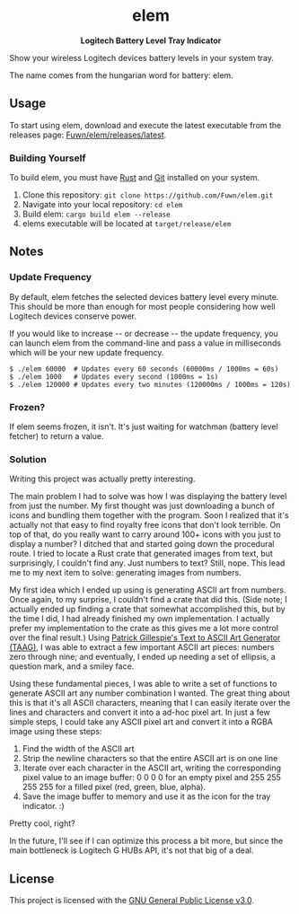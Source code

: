 <h1 align="center">elem</h1>

<p align="center">
  <b>Logitech Battery Level Tray Indicator</b>
</p>

Show your wireless Logitech devices battery levels in your system tray.

The name comes from the hungarian word for battery: elem.

## Usage

To start using elem, download and execute the latest executable from the
releases page:
[Fuwn/elem/releases/latest](https://github.com/Fuwn/elem/releases/latest).

### Building Yourself

To build elem, you must have [Rust](https://www.rust-lang.org/) and
[Git](https://git-scm.com/) installed on your system.

1. Clone this repository: `git clone https://github.com/Fuwn/elem.git`
2. Navigate into your local repository: `cd elem`
3. Build elem: `cargo build elem --release`
4. elems executable will be located at `target/release/elem`

## Notes

### Update Frequency

By default, elem fetches the selected devices battery level every minute. This
should be more than enough for most people considering how well Logitech devices
conserve power.

If you would like to increase -- or decrease -- the update frequency, you can
launch elem from the command-line and pass a value in milliseconds which will be
your new update frequency.

```shell
$ ./elem 60000  # Updates every 60 seconds (60000ms / 1000ms = 60s)
$ ./elem 1000   # Updates every second (1000ms = 1s)
$ ./elem 120000 # Updates every two minutes (120000ms / 1000ms = 120s)
```

### Frozen?

If elem seems frozen, it isn't. It's just waiting for watchman (battery level
fetcher) to return a value.

### Solution

Writing this project was actually pretty interesting.

The main problem I had to solve was how I was displaying the battery level from
just the number. My first thought was just downloading a bunch of icons and
bundling them together with the program. Soon I realized that it's actually not
that easy to find royalty free icons that don't look terrible. On top of that,
do you really want to carry around 100+ icons with you just to display a number?
I ditched that  and started going down the procedural route. I tried to locate a
Rust crate that generated images from text, but surprisingly, I couldn't find
any. Just numbers to text? Still, nope. This lead me to my next item to solve:
generating images from numbers.

My first idea which I ended up using is generating ASCII art from numbers.
Once again, to my surprise, I couldn't find a crate that did this. (Side note;
I actually ended up finding a crate that somewhat accomplished this, but by the
time I did, I had already finished my own implementation. I actually prefer my
implementation to the crate as this gives me a lot more control over the final
result.) Using
[Patrick Gillespie's Text to ASCII Art Generator (TAAG)](http://www.patorjk.com/software/taag/#p=display&f=ANSI%20Regular&t=Type%20Something%20),
I was able to extract a few important ASCII art pieces: numbers zero through
nine; and eventually, I ended up needing a set of ellipsis, a question mark, and
a smiley face.

Using these fundamental pieces, I was able to write a set of functions to
generate ASCII art any number combination I wanted. The great thing about this
is that it's all ASCII characters, meaning that I can easily iterate over the
lines and characters and convert it into a ad-hoc pixel art. In just a few
simple steps, I could take any ASCII pixel art and convert it into a RGBA image
using these steps:

1. Find the width of the ASCII art
2. Strip the newline characters so that the entire ASCII art is on one line
3. Iterate over each character in the ASCII art, writing the corresponding
   pixel value to an image buffer: 0 0 0 0 for an empty pixel and 255 255 255
   255 for a filled pixel (red, green, blue, alpha).
4. Save the image buffer to memory and use it as the icon for the tray
   indicator. :)

Pretty cool, right?

In the future, I'll see if I can optimize this process a bit more, but since the
main bottleneck is Logitech G HUBs API, it's not that big of a deal.

## License

This project is licensed with the [GNU General Public License v3.0](LICENSE).
